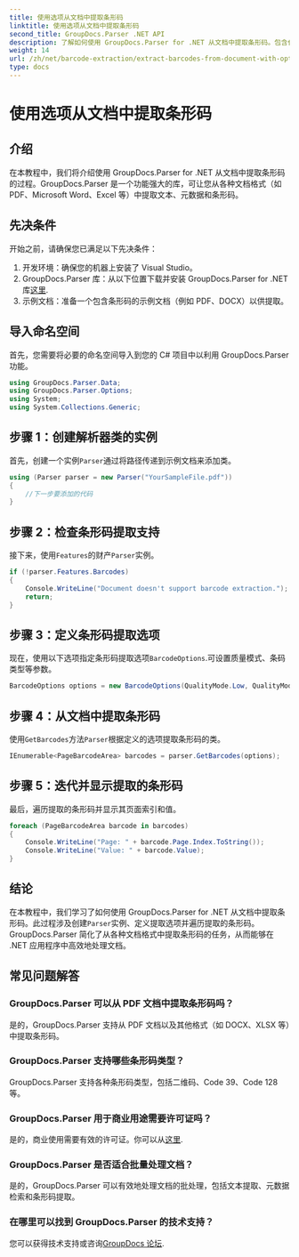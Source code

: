 ```yaml
---
title: 使用选项从文档中提取条形码
linktitle: 使用选项从文档中提取条形码
second_title: GroupDocs.Parser .NET API
description: 了解如何使用 GroupDocs.Parser for .NET 从文档中提取条形码。包含代码示例和常见问题解答的综合教程。
weight: 14
url: /zh/net/barcode-extraction/extract-barcodes-from-document-with-options/
type: docs
---
```

# 使用选项从文档中提取条形码

## 介绍
在本教程中，我们将介绍使用 GroupDocs.Parser for .NET 从文档中提取条形码的过程。GroupDocs.Parser 是一个功能强大的库，可让您从各种文档格式（如 PDF、Microsoft Word、Excel 等）中提取文本、元数据和条形码。
## 先决条件
开始之前，请确保您已满足以下先决条件：
1. 开发环境：确保您的机器上安装了 Visual Studio。
2.  GroupDocs.Parser 库：从以下位置下载并安装 GroupDocs.Parser for .NET 库[这里](https://releases.groupdocs.com/parser/net/).
3. 示例文档：准备一个包含条形码的示例文档（例如 PDF、DOCX）以供提取。

## 导入命名空间
首先，您需要将必要的命名空间导入到您的 C# 项目中以利用 GroupDocs.Parser 功能。
```csharp
using GroupDocs.Parser.Data;
using GroupDocs.Parser.Options;
using System;
using System.Collections.Generic;
```
## 步骤 1：创建解析器类的实例
首先，创建一个实例`Parser`通过将路径传递到示例文档来添加类。
```csharp
using (Parser parser = new Parser("YourSampleFile.pdf"))
{
    //下一步要添加的代码
}
```
## 步骤 2：检查条形码提取支持
接下来，使用`Features`的财产`Parser`实例。
```csharp
if (!parser.Features.Barcodes)
{
    Console.WriteLine("Document doesn't support barcode extraction.");
    return;
}
```
## 步骤 3：定义条形码提取选项
现在，使用以下选项指定条形码提取选项`BarcodeOptions`.可设置质量模式、条码类型等参数。
```csharp
BarcodeOptions options = new BarcodeOptions(QualityMode.Low, QualityMode.Low, "QR");
```
## 步骤 4：从文档中提取条形码
使用`GetBarcodes`方法`Parser`根据定义的选项提取条形码的类。
```csharp
IEnumerable<PageBarcodeArea> barcodes = parser.GetBarcodes(options);
```
## 步骤 5：迭代并显示提取的条形码
最后，遍历提取的条形码并显示其页面索引和值。
```csharp
foreach (PageBarcodeArea barcode in barcodes)
{
    Console.WriteLine("Page: " + barcode.Page.Index.ToString());
    Console.WriteLine("Value: " + barcode.Value);
}
```

## 结论
在本教程中，我们学习了如何使用 GroupDocs.Parser for .NET 从文档中提取条形码。此过程涉及创建`Parser`实例、定义提取选项并遍历提取的条形码。GroupDocs.Parser 简化了从各种文档格式中提取条形码的任务，从而能够在 .NET 应用程序中高效地处理文档。

## 常见问题解答
### GroupDocs.Parser 可以从 PDF 文档中提取条形码吗？
是的，GroupDocs.Parser 支持从 PDF 文档以及其他格式（如 DOCX、XLSX 等）中提取条形码。
### GroupDocs.Parser 支持哪些条形码类型？
GroupDocs.Parser 支持各种条形码类型，包括二维码、Code 39、Code 128 等。
### GroupDocs.Parser 用于商业用途需要许可证吗？
是的，商业使用需要有效的许可证。你可以从[这里](https://purchase.groupdocs.com/buy).
### GroupDocs.Parser 是否适合批量处理文档？
是的，GroupDocs.Parser 可以有效地处理文档的批处理，包括文本提取、元数据检索和条形码提取。
### 在哪里可以找到 GroupDocs.Parser 的技术支持？
您可以获得技术支持或咨询[GroupDocs 论坛](https://forum.groupdocs.com/c/parser/17).